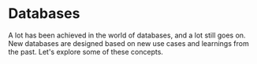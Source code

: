 # Databases

A lot has been achieved in the world of databases, and a lot still goes on. New databases are designed based on new use cases and learnings from the past. Let's explore some of these concepts.
